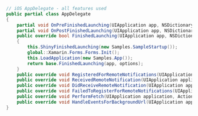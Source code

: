 ﻿```csharp
// iOS AppDelegate - all features used
public partial class AppDelegate
{
	partial void OnPreFinishedLaunching(UIApplication app, NSDictionary options);
	partial void OnPostFinishedLaunching(UIApplication app, NSDictionary options);
	public override bool FinishedLaunching(UIApplication app, NSDictionary options)
	{
		this.ShinyFinishedLaunching(new Samples.SampleStartup());
		global::Xamarin.Forms.Forms.Init();
		this.LoadApplication(new Samples.App());
		return base.FinishedLaunching(app, options);
	}
	public override void RegisteredForRemoteNotifications(UIApplication application, NSData deviceToken) => this.ShinyRegisteredForRemoteNotifications(deviceToken);
	public override void ReceivedRemoteNotification(UIApplication application, NSDictionary userInfo) => this.ShinyDidReceiveRemoteNotification(userInfo, null);
	public override void DidReceiveRemoteNotification(UIApplication application, NSDictionary userInfo, Action<UIBackgroundFetchResult> completionHandler) => this.ShinyDidReceiveRemoteNotification(userInfo, completionHandler);
	public override void FailedToRegisterForRemoteNotifications(UIApplication application, NSError error) => this.ShinyFailedToRegisterForRemoteNotifications(error);
	public override void PerformFetch(UIApplication application, Action<UIBackgroundFetchResult> completionHandler) => this.ShinyPerformFetch(completionHandler);
	public override void HandleEventsForBackgroundUrl(UIApplication application, string sessionIdentifier, Action completionHandler) => this.ShinyHandleEventsForBackgroundUrl(sessionIdentifier, completionHandler);
}
```